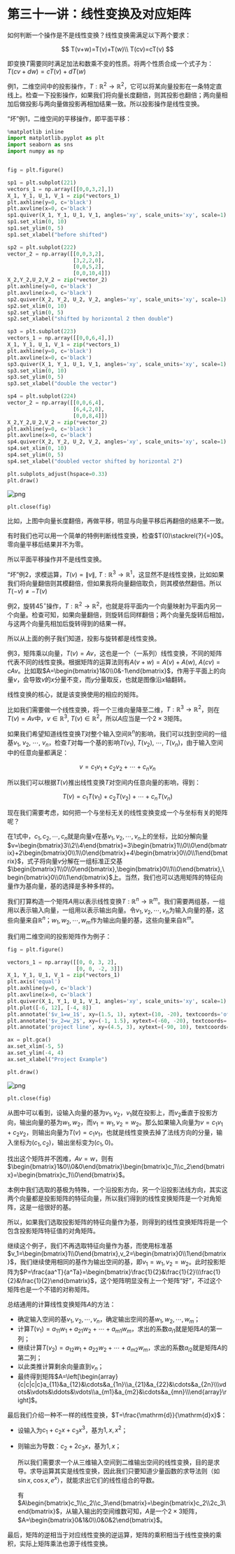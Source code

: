 
# 第三十一讲：线性变换及对应矩阵

如何判断一个操作是不是线性变换？线性变换需满足以下两个要求：

$$
T(v+w)=T(v)+T(w)\\
T(cv)=cT(v)
$$

即变换$T$需要同时满足加法和数乘不变的性质。将两个性质合成一个式子为：$T(cv+dw)=cT(v)+dT(w)$



例1，二维空间中的投影操作，$T: \mathbb{R}^2\to\mathbb{R}^2$，它可以将某向量投影在一条特定直线上。检查一下投影操作，如果我们将向量长度翻倍，则其投影也翻倍；两向量相加后做投影与两向量做投影再相加结果一致。所以投影操作是线性变换。

“坏”例1，二维空间的平移操作，即平面平移：


```python
%matplotlib inline
import matplotlib.pyplot as plt
import seaborn as sns
import numpy as np


fig = plt.figure()

sp1 = plt.subplot(221)
vectors_1 = np.array([[0,0,3,2],]) 
X_1, Y_1, U_1, V_1 = zip(*vectors_1)
plt.axhline(y=0, c='black')
plt.axvline(x=0, c='black')
sp1.quiver(X_1, Y_1, U_1, V_1, angles='xy', scale_units='xy', scale=1)
sp1.set_xlim(0, 10)
sp1.set_ylim(0, 5)
sp1.set_xlabel("before shifted")

sp2 = plt.subplot(222)
vector_2 = np.array([[0,0,3,2],
                     [3,2,2,0],
                     [0,0,5,2],
                     [0,0,10,4]]) 
X_2,Y_2,U_2,V_2 = zip(*vector_2)
plt.axhline(y=0, c='black')
plt.axvline(x=0, c='black')
sp2.quiver(X_2, Y_2, U_2, V_2, angles='xy', scale_units='xy', scale=1)
sp2.set_xlim(0, 10)
sp2.set_ylim(0, 5)
sp2.set_xlabel("shifted by horizontal 2 then double")

sp3 = plt.subplot(223)
vectors_1 = np.array([[0,0,6,4],]) 
X_1, Y_1, U_1, V_1 = zip(*vectors_1)
plt.axhline(y=0, c='black')
plt.axvline(x=0, c='black')
sp3.quiver(X_1, Y_1, U_1, V_1, angles='xy', scale_units='xy', scale=1)
sp3.set_xlim(0, 10)
sp3.set_ylim(0, 5)
sp3.set_xlabel("double the vector")

sp4 = plt.subplot(224)
vector_2 = np.array([[0,0,6,4],
                     [6,4,2,0],
                     [0,0,8,4]]) 
X_2,Y_2,U_2,V_2 = zip(*vector_2)
plt.axhline(y=0, c='black')
plt.axvline(x=0, c='black')
sp4.quiver(X_2, Y_2, U_2, V_2, angles='xy', scale_units='xy', scale=1)
sp4.set_xlim(0, 10)
sp4.set_ylim(0, 5)
sp4.set_xlabel("doubled vector shifted by horizontal 2")

plt.subplots_adjust(hspace=0.33)
plt.draw()
```


![png](img/chapter31_1_0.png)



```python
plt.close(fig)
```

比如，上图中向量长度翻倍，再做平移，明显与向量平移后再翻倍的结果不一致。

有时我们也可以用一个简单的特例判断线性变换，检查$T(0)\stackrel{?}{=}0$。零向量平移后结果并不为零。

所以平面平移操作并不是线性变换。

“坏”例2，求模运算，$T(v)=\|v\|,\ T:\mathbb{R}^3\to\mathbb{R}^1$，这显然不是线性变换，比如如果我们将向量翻倍则其模翻倍，但如果我将向量翻倍取负，则其模依然翻倍。所以$T(-v)\neq -T(v)$

例2，旋转$45^\circ$操作，$T:\mathbb{R}^2\to\mathbb{R}^2$，也就是将平面内一个向量映射为平面内另一个向量。检查可知，如果向量翻倍，则旋转后同样翻倍；两个向量先旋转后相加，与这两个向量先相加后旋转得到的结果一样。

所以从上面的例子我们知道，投影与旋转都是线性变换。

例3，矩阵乘以向量，$T(v)=Av$，这也是一个（一系列）线性变换，不同的矩阵代表不同的线性变换。根据矩阵的运算法则有$A(v+w)=A(v)+A(w),\ A(cv)=cAv$。比如取$A=\begin{bmatrix}1&0\\0&-1\end{bmatrix}$，作用于平面上的向量$v$，会导致$v$的$x$分量不变，而$y$分量取反，也就是图像沿$x$轴翻转。

线性变换的核心，就是该变换使用的相应的矩阵。

比如我们需要做一个线性变换，将一个三维向量降至二维，$T:\mathbb{R}^3\to\mathbb{R}^2$，则在$T(v)=Av$中，$v\in\mathbb{R}^3,\ T(v)\in\mathbb{R}^2$，所以$A$应当是一个$2\times 3$矩阵。

如果我们希望知道线性变换$T$对整个输入空间$\mathbb{R}^n$的影响，我们可以找到空间的一组基$v_1,\ v_2,\ \cdots,\ v_n$，检查$T$对每一个基的影响$T(v_1),\ T(v_2),\ \cdots,\ T(v_n)$，由于输入空间中的任意向量都满足：

$$v=c_1v_1+c_2v_2+\cdots+c_nv_n\tag{1}$$

所以我们可以根据$T(v)$推出线性变换$T$对空间内任意向量的影响，得到：

$$T(v)=c_1T(v_1)+c_2T(v_2)+\cdots+c_nT(v_n)\tag{2}$$

现在我们需要考虑，如何把一个与坐标无关的线性变换变成一个与坐标有关的矩阵呢？

在$1$式中，$c_1,c_2,\cdots,c_n$就是向量$v$在基$v_1,v_2,\cdots,v_n$上的坐标，比如分解向量$v=\begin{bmatrix}3\\2\\4\end{bmatrix}=3\begin{bmatrix}1\\0\\0\end{bmatrix}+2\begin{bmatrix}0\\1\\0\end{bmatrix}+4\begin{bmatrix}0\\0\\1\end{bmatrix}$，式子将向量$v$分解在一组标准正交基$\begin{bmatrix}1\\0\\0\end{bmatrix},\begin{bmatrix}0\\1\\0\end{bmatrix},\begin{bmatrix}0\\0\\1\end{bmatrix}$上。当然，我们也可以选用矩阵的特征向量作为基向量，基的选择是多种多样的。

我们打算构造一个矩阵$A$用以表示线性变换$T:\mathbb{R}^n\to\mathbb{R}^m$。我们需要两组基，一组用以表示输入向量，一组用以表示输出向量。令$v_1,v_2,\cdots,v_n$为输入向量的基，这些向量来自$\mathbb{R}^n$；$w_1,w_2,\cdots,w_m$作为输出向量的基，这些向量来自$\mathbb{R}^m$。

我们用二维空间的投影矩阵作为例子：


```python
fig = plt.figure()

vectors_1 = np.array([[0, 0, 3, 2],
                      [0, 0, -2, 3]]) 
X_1, Y_1, U_1, V_1 = zip(*vectors_1)
plt.axis('equal')
plt.axhline(y=0, c='black')
plt.axvline(x=0, c='black')
plt.quiver(X_1, Y_1, U_1, V_1, angles='xy', scale_units='xy', scale=1)
plt.plot([-6, 12], [-4, 8])
plt.annotate('$v_1=w_1$', xy=(1.5, 1), xytext=(10, -20), textcoords='offset points', size=14, arrowprops=dict(arrowstyle="->"))
plt.annotate('$v_2=w_2$', xy=(-1, 1.5), xytext=(-60, -20), textcoords='offset points', size=14, arrowprops=dict(arrowstyle="->"))
plt.annotate('project line', xy=(4.5, 3), xytext=(-90, 10), textcoords='offset points', size=14, arrowprops=dict(arrowstyle="->"))

ax = plt.gca()
ax.set_xlim(-5, 5)
ax.set_ylim(-4, 4)
ax.set_xlabel("Project Example")

plt.draw()
```


![png](img/chapter31_4_0.png)



```python
plt.close(fig)
```

从图中可以看到，设输入向量的基为$v_1,v_2$，$v_1$就在投影上，而$v_2$垂直于投影方向，输出向量的基为$w_1,w_2$，而$v_1=w_1,v_2=w_2$。那么如果输入向量为$v=c_1v_1+c_2v_2$，则输出向量为$T(v)=c_1v_1$，也就是线性变换去掉了法线方向的分量，输入坐标为$(c_1,c_2)$，输出坐标变为$(c_1,0)$。

找出这个矩阵并不困难，$Av=w$，则有$\begin{bmatrix}1&0\\0&0\end{bmatrix}\begin{bmatrix}c_1\\c_2\end{bmatrix}=\begin{bmatrix}c_1\\0\end{bmatrix}$。

本例中我们选取的基极为特殊，一个沿投影方向，另一个沿投影法线方向，其实这两个向量都是投影矩阵的特征向量，所以我们得到的线性变换矩阵是一个对角矩阵，这是一组很好的基。

所以，如果我们选取投影矩阵的特征向量作为基，则得到的线性变换矩阵将是一个包含投影矩阵特征值的对角矩阵。

继续这个例子，我们不再选取特征向量作为基，而使用标准基$v_1=\begin{bmatrix}1\\0\end{bmatrix},v_2=\begin{bmatrix}0\\1\end{bmatrix}$，我们继续使用相同的基作为输出空间的基，即$v_1=w_1,v_2=w_2$。此时投影矩阵为$P=\frac{aa^T}{a^Ta}=\begin{bmatrix}\frac{1}{2}&\frac{1}{2}\\\frac{1}{2}&\frac{1}{2}\end{bmatrix}$，这个矩阵明显没有上一个矩阵“好”，不过这个矩阵也是一个不错的对称矩阵。

总结通用的计算线性变换矩阵$A$的方法：

* 确定输入空间的基$v_1,v_2,\cdots,v_n$，确定输出空间的基$w_1,w_2,\cdots,w_m$；
* 计算$T(v_1)=a_{11}w_1+a_{21}w_2+\cdots+a_{m1}w_m$，求出的系数$a_{i1}$就是矩阵$A$的第一列；
* 继续计算$T(v_2)=a_{12}w_1+a_{22}w_2+\cdots+a_{m2}w_m$，求出的系数$a_{i2}$就是矩阵$A$的第二列；
* 以此类推计算剩余向量直到$v_n$；
* 最终得到矩阵$A=\left[\begin{array}{c|c|c|c}a_{11}&a_{12}&\cdots&a_{1n}\\a_{21}&a_{22}&\cdots&a_{2n}\\\vdots&\vdots&\ddots&\vdots\\a_{m1}&a_{m2}&\cdots&a_{mn}\\\end{array}\right]$。

最后我们介绍一种不一样的线性变换，$T=\frac{\mathrm{d}}{\mathrm{d}x}$：

* 设输入为$c_1+c_2x+c_3x^3$，基为$1,x,x^2$；
* 则输出为导数：$c_2+2c_3x$，基为$1,x$；

    所以我们需要求一个从三维输入空间到二维输出空间的线性变换，目的是求导。求导运算其实是线性变换，因此我们只要知道少量函数的求导法则（如$\sin x, \cos x, e^x$），就能求出它们的线性组合的导数。
    
    有$A\begin{bmatrix}c_1\\c_2\\c_3\end{bmatrix}=\begin{bmatrix}c_2\\2c_3\end{bmatrix}$，从输入输出的空间维数可知，$A$是一个$2\times 3$矩阵，$A=\begin{bmatrix}0&1&0\\0&0&2\end{bmatrix}$。
    
最后，矩阵的逆相当于对应线性变换的逆运算，矩阵的乘积相当于线性变换的乘积，实际上矩阵乘法也源于线性变换。
